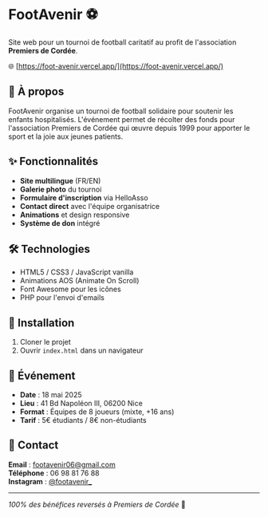 # FootAvenir ⚽

Site web pour un tournoi de football caritatif au profit de l'association **Premiers de Cordée**.

🌐 [https://foot-avenir.vercel.app/](https://foot-avenir.vercel.app/)

## 🎯 À propos

FootAvenir organise un tournoi de football solidaire pour soutenir les enfants hospitalisés. L'événement permet de récolter des fonds pour l'association Premiers de Cordée qui œuvre depuis 1999 pour apporter le sport et la joie aux jeunes patients.

## ✨ Fonctionnalités

- **Site multilingue** (FR/EN)
- **Galerie photo** du tournoi
- **Formulaire d'inscription** via HelloAsso
- **Contact direct** avec l'équipe organisatrice
- **Animations** et design responsive
- **Système de don** intégré

## 🛠️ Technologies

- HTML5 / CSS3 / JavaScript vanilla
- Animations AOS (Animate On Scroll)
- Font Awesome pour les icônes
- PHP pour l'envoi d'emails

## 🚀 Installation

1. Cloner le projet
2. Ouvrir `index.html` dans un navigateur

## 📅 Événement

- **Date** : 18 mai 2025
- **Lieu** : 41 Bd Napoléon III, 06200 Nice
- **Format** : Équipes de 8 joueurs (mixte, +16 ans)
- **Tarif** : 5€ étudiants / 8€ non-étudiants

## 📧 Contact

**Email** : footavenir06@gmail.com  
**Téléphone** : 06 98 81 76 88  
**Instagram** : [@footavenir_](https://www.instagram.com/footavenir_/)

---
*100% des bénéfices reversés à Premiers de Cordée* 💙
